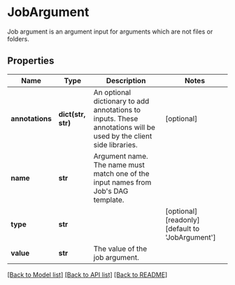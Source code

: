 # JobArgument

Job argument is an argument input for arguments which are not files or folders.
## Properties
Name | Type | Description | Notes
------------ | ------------- | ------------- | -------------
**annotations** | **dict(str, str)** | An optional dictionary to add annotations to inputs. These annotations will be used by the client side libraries. | [optional] 
**name** | **str** | Argument name. The name must match one of the input names from Job&#39;s DAG template. | 
**type** | **str** |  | [optional] [readonly] [default to 'JobArgument']
**value** | **str** | The value of the job argument. | 

[[Back to Model list]](../README.md#documentation-for-models) [[Back to API list]](../README.md#documentation-for-api-endpoints) [[Back to README]](../README.md)


